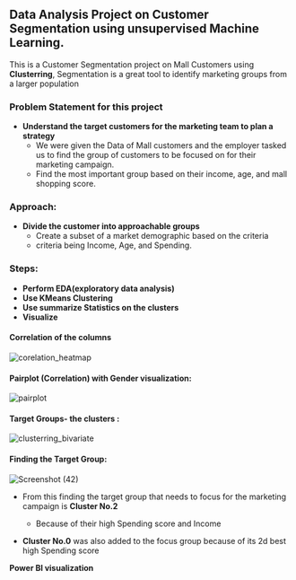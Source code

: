 ## Data Analysis Project on Customer Segmentation using unsupervised Machine Learning.

This is a Customer Segmentation project on Mall Customers using **Clusterring**, Segmentation is a great tool to identify marketing groups from a larger population 

### Problem Statement for this project 
* **Understand the target customers for the marketing team to plan a strategy**
    - We were given the Data of Mall customers and the employer tasked us to find the group of customers to be focused on for their marketing campaign.
    - Find the most important group based on their income, age, and mall shopping score.

### Approach:
  * **Divide the customer into approachable groups**
      - Create a subset of a market demographic based on the criteria
      - criteria being Income, Age, and Spending.

### Steps:
* **Perform EDA(exploratory data analysis)**
* **Use KMeans Clustering**
* **Use summarize Statistics on the clusters**
* **Visualize**

#### Correlation of the columns
  ![corelation_heatmap](https://github.com/user-attachments/assets/c6d5e7e6-4c7c-4c3d-b8f3-aef52479ba7f)

#### Pairplot (Correlation) with Gender visualization:
  ![pairplot](https://github.com/user-attachments/assets/e05df5c5-0996-45e7-8b50-469a57b892b5)

#### Target Groups-  the clusters :
  ![clusterring_bivariate](https://github.com/user-attachments/assets/e31c8f63-2cbe-4ac7-bf98-e7e54bd736a7)

#### Finding the Target Group:
  ![Screenshot (42)](https://github.com/user-attachments/assets/5381ee2c-9247-4bea-8bcc-b028c6e6b4f7)

  * From this finding the target group that needs to focus for the marketing campaign is **Cluster No.2**
    - Because of their high Spending score and Income
 
  * **Cluster No.0** was also added to the focus group because of its 2d best high Spending score

**Power BI visualization**
  


  


  
    
